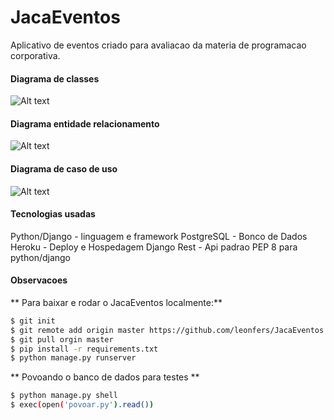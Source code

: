  # JacaEventos
Aplicativo de eventos criado para avaliacao da materia de programacao corporativa.

#### Diagrama de classes
![Alt text](http://gdurl.com/JlHm "Diagrama de Classes")
#### Diagrama entidade relacionamento
![Alt text]("DER")
#### Diagrama de caso de uso
![Alt text](http://gdurl.com/eiR6 "Diagrama de caso de uso")

#### Tecnologias usadas
Python/Django - linguagem e framework
PostgreSQL - Bonco de Dados
Heroku - Deploy e Hospedagem
Django Rest - Api
padrao PEP 8 para python/django

#### Observacoes

** Para baixar e rodar o JacaEventos localmente:**

```bash
$ git init 
$ git remote add origin master https://github.com/leonfers/JacaEventos
$ git pull orgin master
$ pip install -r requirements.txt
$ python manage.py runserver
```

** Povoando o banco de dados para testes **
```bash
$ python manage.py shell
$ exec(open('povoar.py').read())
```
